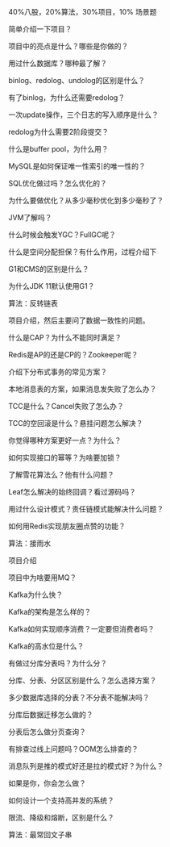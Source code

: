 40%八股，20%算法，30%项目，10% 场景题

简单介绍一下项目？

项目中的亮点是什么？哪些是你做的？

用过什么数据库？哪种最了解？

binlog、redolog、undolog的区别是什么？

有了binlog，为什么还需要redolog？

一次update操作，三个日志的写入顺序是什么？

redolog为什么需要2阶段提交？

什么是buffer pool，为什么用？

MySQL是如何保证唯一性索引的唯一性的？

SQL优化做过吗？怎么优化的？

为什么要做优化？从多少毫秒优化到多少毫秒了？

JVM了解吗？

什么时候会触发YGC？FullGC呢？

什么是空间分配担保？有什么作用，过程介绍下

G1和CMS的区别是什么？

为什么JDK 11默认使用G1？

算法：反转链表





项目介绍，然后主要问了数据一致性的问题。

什么是CAP？为什么不能同时满足？

Redis是AP的还是CP的？Zookeeper呢？

介绍下分布式事务的常见方案？

本地消息表的方案，如果消息发失败了怎么办？

TCC是什么？Cancel失败了怎么办？

TCC的空回滚是什么？悬挂问题怎么解决？

你觉得哪种方案更好一点？为什么？

如何实现接口的幂等？为啥要加锁？

了解雪花算法么？他有什么问题？

Leaf怎么解决的始终回调？看过源码吗？

用过什么设计模式？责任链模式能解决什么问题？

如何用Redis实现朋友圈点赞的功能？

算法：接雨水



项目介绍

项目中为啥要用MQ？

Kafka为什么快？

Kafka的架构是怎么样的？

Kafka如何实现顺序消费？一定要但消费者吗？

Kafka的高水位是什么？

有做过分库分表吗？为什么分？

分库、分表、分区区别是什么？怎么选择方案？

多少数据库选择的分表？不分表不能解决吗？

分库后数据迁移怎么做的？

分表后怎么做分页查询？

有排查过线上问题吗？OOM怎么排查的？

消息队列是推的模式好还是拉的模式好？为什么？

如果是你，你会怎么做？

如何设计一个支持高并发的系统？

限流、降级和熔断，区别是什么？

算法：最常回文子串



